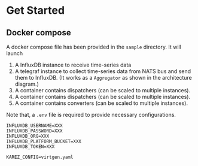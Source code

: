 # Get Started

## Docker compose

A docker compose file has been provided in the `sample` directory. It will launch

1. A InfluxDB instance to receive time-series data
1. A telegraf instance to collect time-series data from NATS bus and send them to InfluxDB.
   (It works as a `Aggregator` as shown in the architecture diagram.)
1. A container contains dispatchers (can be scaled to multiple instances).
1. A container contains dispatchers (can be scaled to multiple instances).
1. A container contains converters (can be scaled to multiple instances).

Note that, a `.env` file is required to provide necessary configurations.

```dotenv
INFLUXDB_USERNAME=XXX
INFLUXDB_PASSWORD=XXX
INFLUXDB_ORG=XXX
INFLUXDB_PLATFORM_BUCKET=XXX
INFLUXDB_TOKEN=XXX

KAREZ_CONFIG=virtgen.yaml
```

